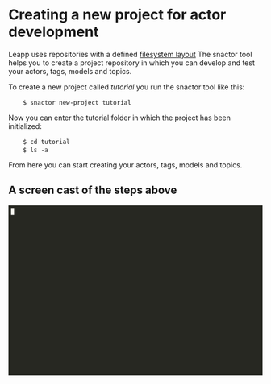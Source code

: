 # Creating a new project for actor development

Leapp uses repositories with a defined [filesystem layout](filesystem-layout.md)
The snactor tool helps you to create a project repository in which you can develop and test your
actors, tags, models and topics.

To create a new project called *tutorial* you run the snactor tool like this:

```shell
    $ snactor new-project tutorial
```

Now you can enter the tutorial folder in which the project has been initialized:

```shell
    $ cd tutorial
    $ ls -a
```

From here you can start creating your actors, tags, models and topics.

## A screen cast of the steps above
![Create Project Tutorial Cast](screencasts/create-project.gif)

